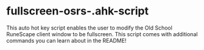 # fullscreen-osrs-.ahk-script
This auto hot key script enables the user to modify the Old School RuneScape client window to be fullscreen. This script comes with additional commands you can learn about in the README! 
